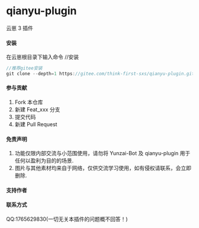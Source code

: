 # qianyu-plugin

云崽 3 插件

#### 安装

在云崽根目录下输入命令
//安装

```js
//推荐gitee安装
git clone --depth=1 https://gitee.com/think-first-sxs/qianyu-plugin.git ./plugins/qianyu-plugin/

```

#### 参与贡献

1. Fork 本仓库
2. 新建 Feat_xxx 分支
3. 提交代码
4. 新建 Pull Request

#### 免责声明

1. 功能仅限内部交流与小范围使用，请勿将 Yunzai-Bot 及 qianyu-plugin 用于任何以盈利为目的的场景.
2. 图片与其他素材均来自于网络，仅供交流学习使用，如有侵权请联系，会立即删除.

#### 支持作者



#### 联系方式

QQ:1765629830(一切无关本插件的问题概不回答！)
